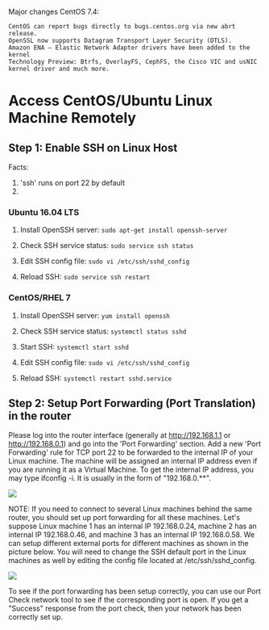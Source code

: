Major changes CentOS 7.4:

    CentOS can report bugs directly to bugs.centos.org via new abrt release.
    OpenSSL now supports Datagram Transport Layer Security (DTLS).
    Amazon ENA – Elastic Network Adapter drivers have been added to the kernel
    Technology Preview: Btrfs, OverlayFS, CephFS, the Cisco VIC and usNIC kernel driver and much more.



# Access CentOS/Ubuntu Linux Machine Remotely

## Step 1: Enable SSH on Linux Host

Facts:
1. 'ssh' runs on port 22 by default
2. 

### Ubuntu 16.04 LTS
1. Install OpenSSH server: `sudo apt-get install openssh-server`

2. Check SSH service status: `sudo service ssh status`

3. Edit SSH config file: `sudo vi /etc/ssh/sshd_config`

4. Reload SSH: `sudo service ssh restart`

### CentOS/RHEL 7
1. Install OpenSSH server: `yum install openssh`

2. Check SSH service status: `systemctl status sshd`

3. Start SSH: `systemctl start sshd`

4. Edit SSH config file: `sudo vi /etc/ssh/sshd_config`

5. Reload SSH: `systemctl restart sshd.service`



## Step 2: Setup Port Forwarding (Port Translation) in the router

Please log into the router interface (generally at http://192.168.1.1 or http://192.168.0.1) and go into the 'Port Forwarding' section. Add a new 'Port Forwarding' rule for TCP port 22 to be forwarded to the internal IP of your Linux machine. The machine will be assigned an internal IP address even if you are running it as a Virtual Machine. To get the internal IP address, you may type ifconfig -i. It is usually in the form of "192.168.0.**". 

![](https://www.dynu.com/content/images/content/Tutorials/DynamicDNS/Introduction/Check-Internal-IP.png)

NOTE: If you need to connect to several Linux machines behind the same router, you should set up port forwarding for all these machines. Let's suppose Linux machine 1 has an internal IP 192.168.0.24, machine 2 has an internal IP 192.168.0.46, and machine 3 has an internal IP 192.168.0.58. We can setup different external ports for different machines as shown in the picture below. You will need to change the SSH default port in the Linux machines as well by editing the config file located at /etc/ssh/sshd_config. 

![](https://www.dynu.com/content/images/content/Tutorials/DynamicDNS/Introduction/SSH-PortForwarding.png)

To see if the port forwarding has been setup correctly, you can use our Port Check network tool to see if the corresponding port is open. If you get a "Success" response from the port check, then your network has been correctly set up. 
